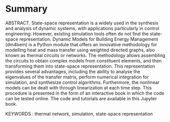 # Summary

ABSTRACT. State-space representation is a widely used in the synthesis and analysis of dynamic systems, with applications particularly in control engineering. However, existing simulation tools often do not find the state-space representation. Dynamic Models for Building Energy Management (dm4bem) is a Python module that offers an innovative methodology for modelling heat and mass transfer using weighted directed graphs, also known as thermal circuits or networks. The methodology allows assembling the circuits to obtain complex models from constituent elements, and then transforming them into state-space representation. This representation provides several advantages, including the ability to analyse the eigenvalues of the transfer matrix, perform numerical integration for simulation, and synthesize control algorithms. Furthermore, the nonlinear models can be dealt with through linearization at each time step. This procedure is presented in the form of an interactive book in which the code can be tested online. The code and tutorials are available in this Jupyter book. 

KEYWORDS : thermal network, simulation, state-space representation

